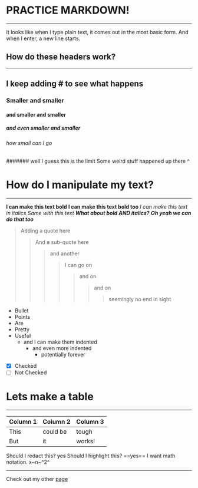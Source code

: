 # PRACTICE MARKDOWN!
---
It looks like when I type plain text, it comes out in the most
basic form. And when I enter, a new line starts. 

## How do these headers work?
--- 
## I keep adding # to see what happens
### Smaller and smaller
#### and smaller and smaller
##### and even smaller and smaller
###### how small can I go
####### well I guess this is the limit
Some weird stuff happened up there ^

# How do I manipulate my text?
---
**I can make this text bold**
__I can make this text bold too__
*I can make this text in italics*
_Same with this text_
***What about bold AND italics?***
___Oh yeah we can do that too___

> Adding a quote here
>>And a sub-quote here
>>> and another
>>>> I can go on
>>>>> and on
>>>>>> and on
>>>>>>> seemingly no end in sight

* Bullet
* Points
* Are
* Pretty
* Useful
    * and I can make them indented
        * and even more indented
            * potentially forever

- [x] Checked
- [ ] Not Checked

# Lets make a table
--- 
| Column 1 | Column 2 | Column 3 |
| -------- | -------- | -------- |
| This     | could be | tough    |
| But      | it       | works!   |

Should I redact this? ~~yes~~
Should I highlight this? ==yes==
I want math notation. x~n~^2^

---
Check out my other [page](other-page.md)